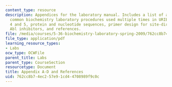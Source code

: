```yaml
---
content_type: resource
description: Appendices for the laboratory manual. Includes a list of abbreviations,
  common biochemistry laboratory procedures used multiple times in URIECA modules
  4 and 5, protein and nucleotide sequences, primer design for site-directed mutagenesis,
  Abl inhibitors, and references.
file: /media/courses/5-36-biochemistry-laboratory-spring-2009/762cc8b74ec257e91cd44708989f9c0c_apadnrefrnce.pdf
file_type: application/pdf
learning_resource_types:
- Labs
ocw_type: OCWFile
parent_title: Labs
parent_type: CourseSection
resourcetype: Document
title: Appendix A-D and References
uid: 762cc8b7-4ec2-57e9-1cd4-4708989f9c0c
---
```

